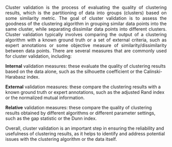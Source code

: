 <p align="justify">
Cluster validation is the process of evaluating the quality of clustering results, which is the partitioning of data into groups (clusters) based on some similarity metric. The goal of cluster validation is to assess the goodness of the clustering algorithm in grouping similar data points into the same cluster, while separating dissimilar data points into different clusters.
Cluster validation typically involves comparing the output of a clustering algorithm with a known ground truth or a set of external criteria, such as expert annotations or some objective measure of similarity/dissimilarity between data points. There are several measures that are commonly used for cluster validation, including:
 
<p align="justify">
  
**Internal** validation measures: these evaluate the quality of clustering results based on the data alone, such as the silhouette coefficient or the Calinski-Harabasz index.
</p>

<p align="justify">
  
**External** validation measures: these compare the clustering results with a known ground truth or expert annotations, such as the adjusted Rand index or the normalized mutual information.
</p>

<p align="justify">
  
**Relative** validation measures: these compare the quality of clustering results obtained by different algorithms or different parameter settings, such as the gap statistic or the Dunn index.
</p>

Overall, cluster validation is an important step in ensuring the reliability and usefulness of clustering results, as it helps to identify and address potential issues with the clustering algorithm or the data itself.
</p>
